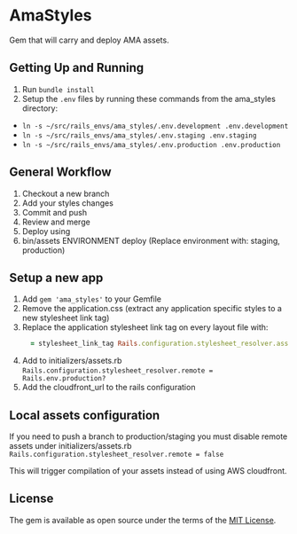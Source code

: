 # AmaStyles
Gem that will carry and deploy AMA assets.

## Getting Up and Running

1. Run `bundle install`
2. Setup the `.env` files by running these commands from the ama_styles directory:
  * `ln -s ~/src/rails_envs/ama_styles/.env.development .env.development`
  * `ln -s ~/src/rails_envs/ama_styles/.env.staging .env.staging`
  * `ln -s ~/src/rails_envs/ama_styles/.env.production .env.production`

## General Workflow

1. Checkout a new branch
2. Add your styles changes
3. Commit and push
4. Review and merge
5. Deploy using
  1. bin/assets ENVIRONMENT deploy (Replace environment with: staging, production)

## Setup a new app

1. Add `gem 'ama_styles'` to your Gemfile
2. Remove the application.css (extract any application specific styles to a new stylesheet link tag)
3. Replace the application stylesheet link tag on every layout file with:
    ```ruby
      = stylesheet_link_tag Rails.configuration.stylesheet_resolver.asset_path, media: "all"
    ```
4. Add to initializers/assets.rb `Rails.configuration.stylesheet_resolver.remote = Rails.env.production?`
5. Add the cloudfront_url to the rails configuration

## Local assets configuration
If you need to push a branch to production/staging you must disable remote assets under
initializers/assets.rb `Rails.configuration.stylesheet_resolver.remote = false`

This will trigger compilation of your assets instead of using AWS cloudfront.

## License
The gem is available as open source under the terms of the [MIT License](http://opensource.org/licenses/MIT).
